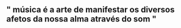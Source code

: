 ## " música é a arte de manifestar os diversos afetos da nossa alma através do som "

<!--
**tamisaflores/tamisaflores** is a ✨ _special_ ✨ repository because its `README.md` (this file) appears on your GitHub profile.

Here are some ideas to get you started:

- 🔭  " música é a arte de manifestar os diversos afetos da nossa alma através do som "  

-->
